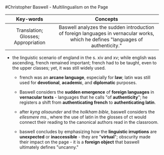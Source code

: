 #Christopher Baswell - Multilingualism on the Page

|Key-words|Concepts|
|:---:|:---:|
|Translation; Glosses; Appropriation|Baswell analyzes the sudden introduction of foreign languages in vernacular works, which he defines "languages of authenticity."|

- the linguistic scenario of england in the s. xiv and xv; while english was ascending, french remained important; french had to be taught, even to the upper classes; yet, it was still widely used.

	- french was an __arcane language__, especially for __law__; latin was still used for __devotional__, __academic__, and __diplomatic__ purposes.

	- Baswell considers the __sudden emergence__ of __foreign languages__ in __vernacular texts__ - languages that he calls "of __authenticity__"; he registers a shift from __authenticating french__ to __authenticating latin__.

	- after _kyng alisaunder_ and the _holkham bible_, baswell considers the _ellesmere ms._, where the use of latin in the glosses of ct would connect their reading to the canonical authors read in the classroom.

	- baswell concludes by emphasizing how the __linguistic irruptions__ are __unexpected__ or __inaccessible__ - they are "__virtual__"; obscurity made their impact on the page - it is a __foreign object__ that baswell ultimately defines "uncanny."
